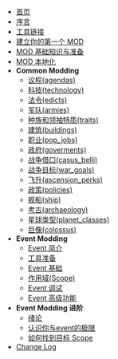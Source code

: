 -   [首页](README.md)
-   [序言](preamble.md)
-   [工具链接](links.md)
-   [建立你的第一个 MOD](your_first_mod.md)
-   [MOD 基础知识与准备](mod_basic.md)
-   [MOD 本地化](localisation.md)
-   **Common Modding**
    -   [议程(agendas)](common_modding/agendas.md)
    -   [科技(technology)](common_modding/technology.md)
    -   [法令(edicts)](common_modding/edicts.md)
    -   [军队(armies)](common_modding/armies.md)
    -   [种族和领袖特质(traits)](common_modding/traits.md)
    -   [建筑(buildings)](common_modding/buildings.md)
    -   [职业(pop_jobs)](common_modding/pop_jobs.md)
    -   [政府(goverments)](common_modding/goverments.md)
    -   [战争借口(casus_belli)](common_modding/casus_belli.md)
    -   [战争目标(war_goals)](common_modding/war_goals.md)
    -   [飞升(ascension_perks)](common_modding/ascension_perks.md)
    -   [政策(policies)](common_modding/policies.md)
    -   [舰船(ship)](common_modding/ship.md)
    -   [考古(archaeology)](common_modding/archaeology.md)
    -   [星球类型(planet_classes)](common_modding/planet_classes.md)
    -   [巨像(colossus)](common_modding/colossus.md)
-   **Event Modding**
    -   [Event 简介](event_modding/event_overview.md)
    -   [工具准备](event_modding/tool.md)
    -   [Event 基础](event_modding/event_basic.md)
    -   [作用域(Scope)](event_modding/scope.md)
    -   [Event 调试](event_modding/event_debug.md)
    -   [Event 高级功能](event_modding/further.md)
-   **Event Modding 进阶**
    -   [绪论](event_modding_advanced/overview.md)
    -   [认识你与event的极限](event_modding_advanced/border_of_event.md)
    -   [如何找到目标 Scope](event_modding_advanced/how_to_find_scope.md)
-   [Change Log](CHANGELOG.md)

<footer id="mb-footer"></footer>
